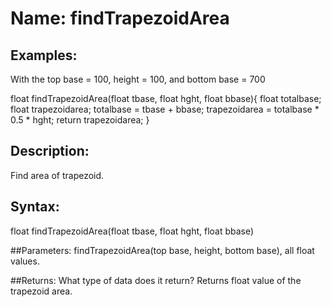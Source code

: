 # Name: findTrapezoidArea

## Examples:
With the top base = 100, height = 100, and bottom base = 700

float findTrapezoidArea(float tbase, float hght, float bbase){
  float totalbase;
  float trapezoidarea; 
  totalbase = tbase + bbase; 
  trapezoidarea = totalbase * 0.5 * hght; 
  return trapezoidarea; 
}


## Description:
Find area of trapezoid.

## Syntax:
float findTrapezoidArea(float tbase, float hght, float bbase)

##Parameters: 
findTrapezoidArea(top base, height, bottom base), all float values. 

##Returns:
What type of data does it return?
Returns float value of the trapezoid area. 

